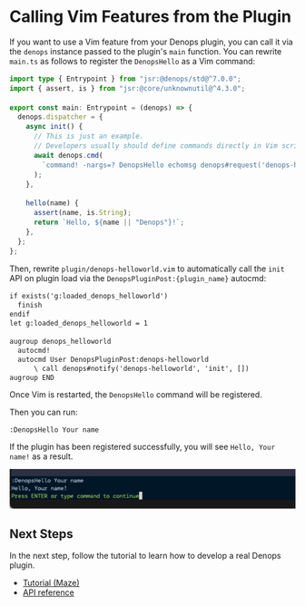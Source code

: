 # Calling Vim Features from the Plugin

If you want to use a Vim feature from your Denops plugin, you can call it via
the `denops` instance passed to the plugin's `main` function. You can rewrite
`main.ts` as follows to register the `DenopsHello` as a Vim command:

```typescript,title=denops/denops-helloworld/main.ts
import type { Entrypoint } from "jsr:@denops/std@^7.0.0";
import { assert, is } from "jsr:@core/unknownutil@^4.3.0";

export const main: Entrypoint = (denops) => {
  denops.dispatcher = {
    async init() {
      // This is just an example.
      // Developers usually should define commands directly in Vim script.
      await denops.cmd(
        `command! -nargs=? DenopsHello echomsg denops#request('denops-helloworld', 'hello', [<q-args>])`,
      );
    },

    hello(name) {
      assert(name, is.String);
      return `Hello, ${name || "Denops"}!`;
    },
  };
};
```

Then, rewrite `plugin/denops-helloworld.vim` to automatically call the `init`
API on plugin load via the `DenopsPluginPost:{plugin_name}` autocmd:

```vim,title=plugin/denops-helloworld.vim
if exists('g:loaded_denops_helloworld')
  finish
endif
let g:loaded_denops_helloworld = 1

augroup denops_helloworld
  autocmd!
  autocmd User DenopsPluginPost:denops-helloworld
      \ call denops#notify('denops-helloworld', 'init', [])
augroup END
```

Once Vim is restarted, the `DenopsHello` command will be registered.

Then you can run:

```vim
:DenopsHello Your name
```

If the plugin has been registered successfully, you will see `Hello, Your name!`
as a result.

![](./img/calling-vim-features-01.png)

## Next Steps

In the next step, follow the tutorial to learn how to develop a real Denops
plugin.

- [Tutorial (Maze)](../../tutorial/maze/index.html)
- [API reference](https://jsr.io/@denops/std)
